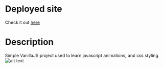 # Deployed site

Check it out [here](https://luisluft.github.io/luftAnimatedTemplate/)

# Description

Simple VanillaJS project used to learn javascript animations, and css styling.
![alt text](https://i.imgur.com/JjC4ao5.png)

